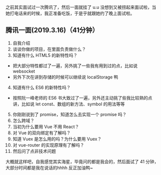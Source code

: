 之前其实面试过一次腾讯了，然后一面就挂了 u.u 没想到又被捞起来面试啦，当她打电话来的时候，我正准备吃饭，于是乎就跟她约了晚上面试啦。

## 腾讯一面(2019.3.16)（41分钟）
1. 自我介绍
2. 谈谈你做的项目，在里面负责做什么？
3. 知道有什么 HTML5 的新特性吗？
- 把大部分特性都过了一遍，另外挑了一些我有用到过的点，比如说 websocket 
- 另外下次在讲到存储的时候可以继续说 localStorage 鸭
4. 知道有什么 ES6 的新特性吗？
- 按照阮一峰老师的 ES6 书大致过了一遍，另外还主动挑了些我比较熟的点讲，比如说 let const、数组的新方法、symbol 的用法等等
5. 你刚刚说到了 promise，知道怎么去实现一个 promise 吗？
6. 怎么跨域？
7. 当初为什么要用 Vue 不用 React？
8. 对 Vue 的双向绑定有了解吗？
9. 知道 Vuex 是怎么用的吗？为什么要用 Vuex？
10. 对 vue-router 的实现原理有了解吗？
11. 然后问了点非技术问题

大概就这样吧，自我感觉其实海星，毕竟问的都是我会的，然后面试了 41 分钟，大部分时间都是我在说话的hhhh  反正加油鸭~

